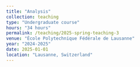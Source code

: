 ```yaml
---
title: "Analysis"
collection: teaching
type: "Undergraduate course"
hours: "34 hours"
permalink: /teaching/2025-spring-teaching-3
venue: "École Polytechnique Fédérale de Lausanne"
year: "2024-2025"
date: 2025-01-01
location: "Lausanne, Switzerland"
---
```

